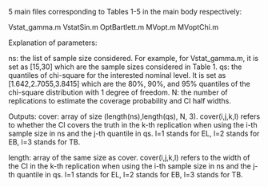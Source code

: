5 main files corresponding to Tables 1-5 in the main body respectively:

Vstat_gamma.m
VstatSin.m
OptBartlett.m
MVopt.m
MVoptChi.m

Explanation of parameters:

ns: the list of sample size considered. For example, for Vstat_gamma.m, it is set as [15,30] which are the sample sizes considered in Table 1.
qs: the quantiles of chi-square for the interested nominal level. It is set as [1.642,2.7055,3.8415] which are the 80%, 90%, and 95% quantiles of the chi-square distribution with 1 degree of freedom.
N: the number of replications to estimate the coverage probability and CI half widths.


Outputs:
cover: array of size (length(ns),length(qs), N, 3). cover(i,j,k,l) refers to whether the CI covers the truth in the k-th replication when using the i-th sample size in ns and the j-th quantile in qs. l=1 stands for EL, l=2 stands for EB, l=3 stands for TB. 

length: array of the same size as cover. cover(i,j,k,l) refers to the width of the CI in the k-th replication when using the i-th sample size in ns and the j-th quantile in qs. l=1 stands for EL, l=2 stands for EB, l=3 stands for TB. 
